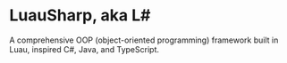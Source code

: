 # LuauSharp, aka L#
A comprehensive OOP (object-oriented programming) framework built in Luau, inspired C#, Java, and TypeScript.
